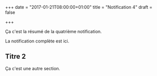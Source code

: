 +++
date = "2017-01-21T08:00:00+01:00"
title = "Notification 4"
draft = false

+++

Ça c'est la résumé de la quatrième notification.
<!--more-->

La notification complète est ici.

## Titre 2

Ça c'est une autre section.
